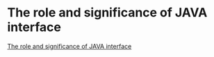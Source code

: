 # The role and significance of JAVA interface
[The role and significance of JAVA interface](https://aiwithcloud.com/2022/09/16/the_role_and_significance_of_java_interface/)